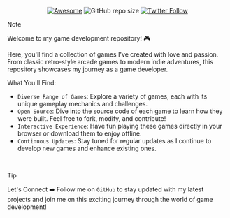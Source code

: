 <div align="center">

[![Awesome](https://awesome.re/badge.svg)](https://awesome.re)
![GitHub repo size](https://img.shields.io/github/repo-size/Pranav-Jadhav09/Games)
[![Twitter Follow](https://img.shields.io/twitter/follow/Pranav_Jadhav09?style=social)](https://twitter.com/Pranav_Jadhav09)

</div>

> [!NOTE]  
> Welcome to my game development repository! 🎮

Here, you'll find a collection of games I've created with love and passion. From classic retro-style arcade games to modern indie adventures, this repository showcases my journey as a game developer.

What You'll Find:

- `Diverse Range of Games`: Explore a variety of games, each with its unique gameplay mechanics and challenges.
- `Open Source`: Dive into the source code of each game to learn how they were built. Feel free to fork, modify, and contribute!
- `Interactive Experience`: Have fun playing these games directly in your browser or download them to enjoy offline.
- `Continuous Updates`: Stay tuned for regular updates as I continue to develop new games and enhance existing ones.

<br />

> [!TIP]
> Let's Connect ➡️ Follow me on `GitHub` to stay updated with my latest projects and join me on this exciting journey through the world of game development!
